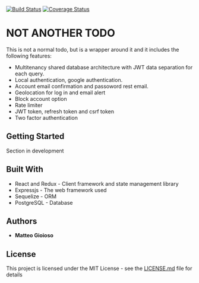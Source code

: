 [![Build Status](https://travis-ci.org/MadeoIT/NotAnotherTodo_ReactNodeJs.svg?branch=master)](https://travis-ci.org/MadeoIT/NotAnotherTodo_ReactNodeJs)
[![Coverage Status](https://coveralls.io/repos/github/MadeoIT/NotAnotherTodo_ReactNodeJs/badge.svg?branch=master)](https://coveralls.io/github/MadeoIT/NotAnotherTodo_ReactNodeJs?branch=master)

# NOT ANOTHER TODO

This is not a normal todo, but is a wrapper around it and it includes the following features:
* Multitenancy shared database architecture with JWT data separation for each query.
* Local authentication, google authentication.
* Account email confirmation and passoword rest email.
* Geolocation for log in and email alert
* Block account option
* Rate limiter
* JWT token, refresh token and csrf token
* Two factor authentication

## Getting Started
Section in development
<!-- ### Development
Create a config.json and copy the following code, this is the config for sequelize
```
{
  "development": {
    "username": "postgres",
    "password": null,
    "database": "todoTenant",
    "host": "127.0.0.1",
    "dialect": "postgres",
    "operatorsAliases": false
  }
}
```

Then run
```
npm install sequelize 
```

* yarn
* yarn run

### Prerequisites

What things you need to install the software and how to install them

```
Give examples
```

### Installing

A step by step series of examples that tell you how to get a development env running

Say what the step will be

```
Give the example
```

And repeat

```
until finished
```

End with an example of getting some data out of the system or using it for a little demo

## Running the tests

```
yarn test
```

## Deployment

Add additional notes about how to deploy this on a live system
-->
## Built With

* React and Redux - Client framework and state management library
* Expressjs - The web framework used
* Sequelize - ORM
* PostgreSQL - Database

## Authors

* **Matteo Gioioso** 

## License

This project is licensed under the MIT License - see the [LICENSE.md](LICENSE.md) file for details